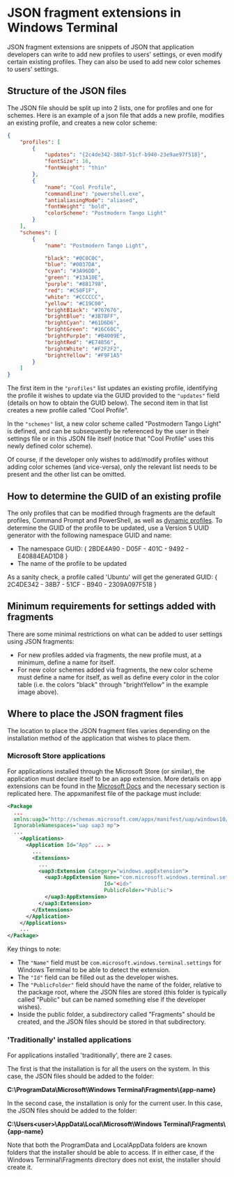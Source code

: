 # JSON fragment extensions in Windows Terminal

JSON fragment extensions are snippets of JSON that application developers can write to add new profiles to users' settings, or even modify certain existing profiles. They can also be used to add new color schemes to users' settings.

## Structure of the JSON files 

The JSON file should be split up into 2 lists, one for profiles and one for schemes. Here is an example of a json file that adds a new profile, modifies an existing profile, and creates a new color scheme: 

```JSON 
{
    "profiles": [
        {
            "updates": "{2c4de342-38b7-51cf-b940-23e9ae97f518}",
            "fontSize": 16,
            "fontWeight": "thin"
        },
        {
            "name": "Cool Profile",
            "commandline": "powershell.exe",
            "antialiasingMode": "aliased",
            "fontWeight": "bold",
            "colorScheme": "Postmodern Tango Light"
        }
    ],
    "schemes": [
        {
            "name": "Postmodern Tango Light",

            "black": "#0C0C0C",
            "blue": "#0037DA",
            "cyan": "#3A96DD",
            "green": "#13A10E",
            "purple": "#881798",
            "red": "#C50F1F",
            "white": "#CCCCCC",
            "yellow": "#C19C00",
            "brightB1ack": "#767676",
            "brightBlue": "#3B78FF",
            "brightCyan": "#61D6D6",
            "brightGreen": "#16C60C",
            "brightPurp1e": "#B4009E",
            "brightRed": "#E74856",
            "brightWhite": "#F2F2F2",
            "brightYellow": "#F9F1A5"
        }
    ]
}
```

The first item in the `"profiles"` list updates an existing profile, identifying the profile it wishes to update via the GUID provided to the `"updates"` field (details on how to obtain the GUID below). The second item in that list creates a new profile called "Cool Profile".

In the `"schemes"` list, a new color scheme called "Postmodern Tango Light" is defined, and can be subsequently be referenced by the user in their settings file or in this JSON file itself (notice that "Cool Profile" uses this newly defined color scheme).

Of course, if the developer only wishes to add/modify profiles without adding color schemes (and vice-versa), only the relevant list needs to be present and the other list can be omitted.

## How to determine the GUID of an existing profile 

The only profiles that can be modified through fragments are the default profiles, Command Prompt and PowerShell, as well as [dynamic profiles](https://docs.microsoft.com/windows/terminal/dynamic-profiles). To determine the GUID of the profile to be updated, use a Version 5 UUID generator with the following namespace GUID and name:

- The namespace GUID: { 2BDE4A90 - D05F - 401C - 9492 - E40884EAD1D8 } 
- The name of the profile to be updated 

As a sanity check, a profile called 'Ubuntu' will get the generated GUID: { 2C4DE342 - 38B7 - 51CF - B940 - 2309A097F518 } 

## Minimum requirements for settings added with fragments 

There are some minimal restrictions on what can be added to user settings using JSON fragments:

- For new profiles added via fragments, the new profile must, at a minimum, define a name for itself.
- For new color schemes added via fragments, the new color scheme must define a name for itself, as well as define every color in the color table (i.e. the colors "black" through "brightYellow" in the example image above).

## Where to place the JSON fragment files

The location to place the JSON fragment files varies depending on the installation method of the application that wishes to place them.  

### Microsoft Store applications 

For applications installed through the Microsoft Store (or similar), the application must declare itself to be an app extension. More details on app extensions can be found in the [Microsoft Docs](https://docs.microsoft.com/windows/uwp/launch-resume/how-to-create-an-extension) and the necessary section is replicated here. The appxmanifest file of the package must include: 

```xml
<Package
  ...
  xmlns:uap3="http://schemas.microsoft.com/appx/manifest/uap/windows10/3"
  IgnorableNamespaces="uap uap3 mp">
  ...
    <Applications>
      <Application Id="App" ... >
        ...
        <Extensions>
          ...
          <uap3:Extension Category="windows.appExtension">
            <uap3:AppExtension Name="com.microsoft.windows.terminal.settings"
                               Id="<id>"
                               PublicFolder="Public">
            </uap3:AppExtension>
          </uap3:Extension>
        </Extensions>
      </Application>
    </Applications>
    ...
</Package>
```

Key things to note: 

- The `"Name"` field must be `com.microsoft.windows.terminal.settings` for Windows Terminal to be able to detect the extension.
- The `"Id"` field can be filled out as the developer wishes.
- The `"PublicFolder"` field should have the name of the folder, relative to the package root, where the JSON files are stored (this folder is typically called "Public" but can be named something else if the developer wishes).
- Inside the public folder, a subdirectory called "Fragments" should be created, and the JSON files should be stored in that subdirectory.

### 'Traditionally' installed applications 

For applications installed 'traditionally', there are 2 cases.

The first is that the installation is for all the users on the system. In this case, the JSON files should be added to the folder:

**C:\ProgramData\Microsoft\Windows Terminal\Fragments\\{app-name}**

In the second case, the installation is only for the current user. In this case, the JSON files should be added to the folder:

**C:\Users\<user>\AppData\Local\Microsoft\Windows Terminal\Fragments\\{app-name}**

Note that both the ProgramData and LocalAppData folders are known folders that the installer should be able to access. If in either case, if the Windows Terminal\Fragments directory does not exist, the installer should create it.  
